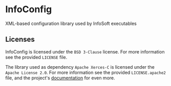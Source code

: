 # InfoConfig
XML-based configuration library used by InfoSoft executables

## Licenses

InfoConfig is licensed under the `BSD 3-Clause` license. For more information see 
the provided `LICENSE` file.

The library used as dependency `Apache Xerces-C` is licensed under the `Apache License 2.0`.
For more information see the provided `LICENSE.apache2` file, and the project's [documentation][x] 
for even more. 

[x]: https://xerces.apache.org/xerces-c/
